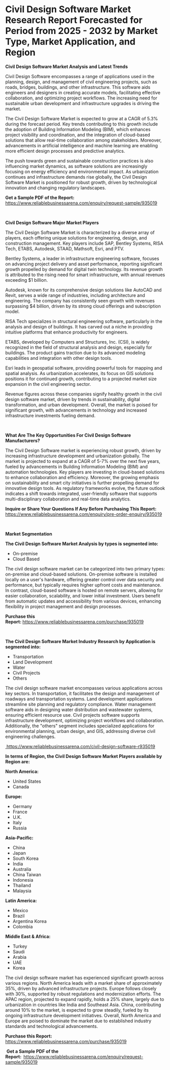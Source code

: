 <p><h1>Civil Design Software Market Research Report Forecasted for Period from 2025 -  2032 by Market Type, Market Application, and Region</h1></p><p><strong>Civil Design Software Market Analysis and Latest Trends</strong></p>
<p><p>Civil Design Software encompasses a range of applications used in the planning, design, and management of civil engineering projects, such as roads, bridges, buildings, and other infrastructure. This software aids engineers and designers in creating accurate models, facilitating effective collaboration, and optimizing project workflows. The increasing need for sustainable urban development and infrastructure upgrades is driving the market.</p><p>The Civil Design Software Market is expected to grow at a CAGR of 5.3% during the forecast period. Key trends contributing to this growth include the adoption of Building Information Modeling (BIM), which enhances project visibility and coordination, and the integration of cloud-based solutions that allow real-time collaboration among stakeholders. Moreover, advancements in artificial intelligence and machine learning are enabling more efficient design processes and predictive analytics. </p><p>The push towards green and sustainable construction practices is also influencing market dynamics, as software solutions are increasingly focusing on energy efficiency and environmental impact. As urbanization continues and infrastructure demands rise globally, the Civil Design Software Market is positioned for robust growth, driven by technological innovation and changing regulatory landscapes.</p></p>
<p><strong>Get a Sample PDF of the Report:&nbsp;</strong> <a href="https://www.reliablebusinessarena.com/enquiry/request-sample/935019?utm_campaign=2719&utm_medium=2&utm_source=Github&utm_content=ia&utm_term=18042025&utm_id=civil-design-software">https://www.reliablebusinessarena.com/enquiry/request-sample/935019</a></p>
<p>&nbsp;</p>
<p><strong>Civil Design Software Major Market Players</strong></p>
<p><p>The Civil Design Software Market is characterized by a diverse array of players, each offering unique solutions for engineering, design, and construction management. Key players include SAP, Bentley Systems, RISA Tech, ETABS, Autodesk, STAAD, Mathsoft, Esri, and PTV. </p><p>Bentley Systems, a leader in infrastructure engineering software, focuses on advancing project delivery and asset performance, reporting significant growth propelled by demand for digital twin technology. Its revenue growth is attributed to the rising need for smart infrastructure, with annual revenues exceeding $1 billion.</p><p>Autodesk, known for its comprehensive design solutions like AutoCAD and Revit, serves a wide range of industries, including architecture and engineering. The company has consistently seen growth with revenues surpassing $4 billion, driven by its strong cloud offerings and subscription model.</p><p>RISA Tech specializes in structural engineering software, particularly in the analysis and design of buildings. It has carved out a niche in providing intuitive platforms that enhance productivity for engineers.</p><p>ETABS, developed by Computers and Structures, Inc. (CSI), is widely recognized in the field of structural analysis and design, especially for buildings. The product gains traction due to its advanced modeling capabilities and integration with other design tools.</p><p>Esri leads in geospatial software, providing powerful tools for mapping and spatial analysis. As urbanization accelerates, its focus on GIS solutions positions it for continued growth, contributing to a projected market size expansion in the civil engineering sector.</p><p>Revenue figures across these companies signify healthy growth in the civil design software market, driven by trends in sustainability, digital transformation, and urban development. Overall, the market is poised for significant growth, with advancements in technology and increased infrastructure investments fueling demand.</p></p>
<p>&nbsp;</p>
<p><strong>What Are The Key Opportunities For Civil Design Software Manufacturers?</strong></p>
<p><p>The Civil Design Software market is experiencing robust growth, driven by increasing infrastructure development and urbanization globally. The market is projected to expand at a CAGR of 5-7% over the next five years, fueled by advancements in Building Information Modeling (BIM) and automation technologies. Key players are investing in cloud-based solutions to enhance collaboration and efficiency. Moreover, the growing emphasis on sustainability and smart city initiatives is further propelling demand for innovative design tools. As regulatory frameworks evolve, the future outlook indicates a shift towards integrated, user-friendly software that supports multi-disciplinary collaboration and real-time data analytics.</p></p>
<p><strong>Inquire or Share Your Questions If Any Before Purchasing This Report:</strong> <a href="https://www.reliablebusinessarena.com/enquiry/pre-order-enquiry/935019?utm_campaign=2719&utm_medium=2&utm_source=Github&utm_content=ia&utm_term=18042025&utm_id=civil-design-software">https://www.reliablebusinessarena.com/enquiry/pre-order-enquiry/935019</a></p>
<p>&nbsp;</p>
<p><strong>Market Segmentation</strong></p>
<p><strong>The Civil Design Software Market Analysis by types is segmented into:</strong></p>
<p><ul><li>On-premise</li><li>Cloud Based</li></ul></p>
<p><p>The civil design software market can be categorized into two primary types: on-premise and cloud-based solutions. On-premise software is installed locally on a user's hardware, offering greater control over data security and performance, but typically requires higher upfront costs and maintenance. In contrast, cloud-based software is hosted on remote servers, allowing for easier collaboration, scalability, and lower initial investment. Users benefit from automatic updates and accessibility from various devices, enhancing flexibility in project management and design processes.</p></p>
<p><strong>Purchase this Report:&nbsp;</strong><a href="https://www.reliablebusinessarena.com/purchase/935019?utm_campaign=2719&utm_medium=2&utm_source=Github&utm_content=ia&utm_term=18042025&utm_id=civil-design-software">https://www.reliablebusinessarena.com/purchase/935019</a></p>
<p>&nbsp;</p>
<p><strong>The Civil Design Software Market Industry Research by Application is segmented into:</strong></p>
<p><ul><li>Transportation</li><li>Land Development</li><li>Water</li><li>Civil Projects</li><li>Others</li></ul></p>
<p><p>The civil design software market encompasses various applications across key sectors. In transportation, it facilitates the design and management of roadways and transportation systems. Land development applications streamline site planning and regulatory compliance. Water management software aids in designing water distribution and wastewater systems, ensuring efficient resource use. Civil projects software supports infrastructure development, optimizing project workflows and collaboration. Additionally, the "others" segment includes specialized applications for environmental planning, urban design, and GIS, addressing diverse civil engineering challenges.</p></p>
<p><a href="https://www.reliablebusinessarena.com/civil-design-software-r935019?utm_campaign=2719&utm_medium=2&utm_source=Github&utm_content=ia&utm_term=18042025&utm_id=civil-design-software">&nbsp;https://www.reliablebusinessarena.com/civil-design-software-r935019</a></p>
<p><strong>In terms of Region, the Civil Design Software Market Players available by Region are:</strong></p>
<p>
    <p> <strong> North America: </strong>
        <ul>
            <li>United States</li>
            <li>Canada</li>
        </ul>
        </p> 
    <p> <strong> Europe: </strong>
        <ul>
            <li>Germany</li>
            <li>France</li>
            <li>U.K.</li>
            <li>Italy</li>
            <li>Russia</li>
        </ul>
        </p> 
    <p> <strong> Asia-Pacific: </strong>
        <ul>
            <li>China</li>
            <li>Japan</li>
            <li>South Korea</li>
            <li>India</li>
            <li>Australia</li>
            <li>China Taiwan</li>
            <li>Indonesia</li>
            <li>Thailand</li>
            <li>Malaysia</li>
        </ul>
        </p> 
    <p> <strong> Latin America: </strong>
        <ul>
            <li>Mexico</li>
            <li>Brazil</li>
            <li>Argentina Korea</li>
            <li>Colombia</li>
        </ul>
        </p> 
    <p> <strong> Middle East & Africa: </strong>
        <ul>
            <li>Turkey</li>
            <li>Saudi</li>
            <li>Arabia</li>
            <li>UAE</li>
            <li>Korea</li>
        </ul>
    </p>
    </p>
<p><p>The civil design software market has experienced significant growth across various regions. North America leads with a market share of approximately 35%, driven by advanced infrastructure projects. Europe follows closely with 30%, supported by robust regulations and modernization efforts. The APAC region, projected to expand rapidly, holds a 25% share, largely due to urbanization in countries like India and Southeast Asia. China, contributing around 10% to the market, is expected to grow steadily, fueled by its ongoing infrastructure development initiatives. Overall, North America and Europe are poised to dominate the market due to established industry standards and technological advancements.</p></p>
<p><strong>Purchase this Report: </strong><a href="https://www.reliablebusinessarena.com/purchase/935019?utm_campaign=2719&utm_medium=2&utm_source=Github&utm_content=ia&utm_term=18042025&utm_id=civil-design-software">https://www.reliablebusinessarena.com/purchase/935019</a></p>
<p>&nbsp;<strong>Get a Sample PDF of the Report:&nbsp;&nbsp;</strong><a href="https://www.reliablebusinessarena.com/enquiry/request-sample/935019?utm_campaign=2719&utm_medium=2&utm_source=Github&utm_content=ia&utm_term=18042025&utm_id=civil-design-software">https://www.reliablebusinessarena.com/enquiry/request-sample/935019</a></p>
<p><strong></strong></p>
<p><p></p><p></p><p></p></p>